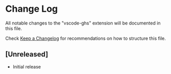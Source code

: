 # Change Log

All notable changes to the "vscode-ghs" extension will be documented in this file.

Check [Keep a Changelog](http://keepachangelog.com/) for recommendations on how to structure this file.

## [Unreleased]

- Initial release